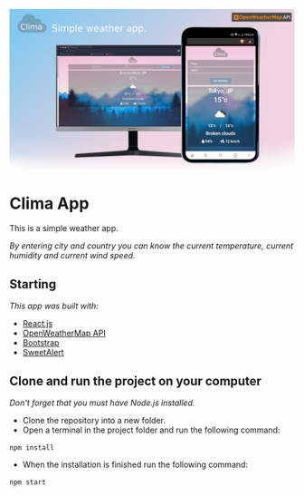 ![Logo](https://github.com/Kevin170597/Clima-App/blob/master/src/assets/climawallpaper.png)

# Clima App
 
 This is a simple weather app.

 _By entering city and country you can know the current temperature, current humidity and current wind speed._

 ## Starting

 _This app was built with:_

 * [React.js](https://es.reactjs.org/)
 * [OpenWeatherMap API](https://openweathermap.org/api)
 * [Bootstrap](https://getbootstrap.com/)
 * [SweetAlert](https://sweetalert.js.org/guides/)

 ## Clone and run the project on your computer

 _Don't forget that you must have Node.js installed._

 * Clone the repository into a new folder.
 * Open a terminal in the project folder and run the following command:
```
npm install
```
 * When the installation is finished run the following command:
```
npm start
```

